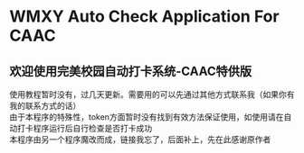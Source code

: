 # WMXY Auto Check Application For CAAC 

## 欢迎使用完美校园自动打卡系统-CAAC特供版

使用教程暂时没有，过几天更新。需要用的可以先通过其他方式联系我（如果你有我的联系方式的话）<br/>
由于本程序的特殊性，token方面暂时没有找到有效方法保证使用，如使用请在自动打卡程序运行后自行检查是否打卡成功<br/>
本程序由另一个程序魔改而成，链接我忘了，后面补上，先在此感谢原作者  
